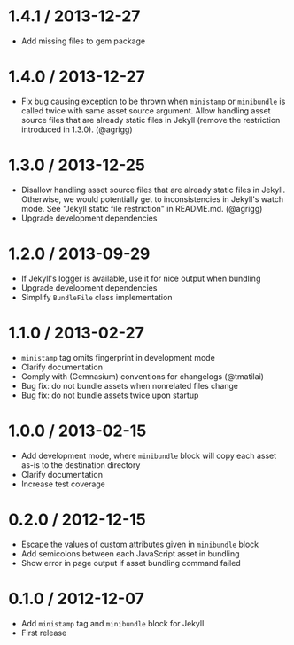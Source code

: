 # 1.4.1 / 2013-12-27

* Add missing files to gem package

# 1.4.0 / 2013-12-27

* Fix bug causing exception to be thrown when `ministamp` or
  `minibundle` is called twice with same asset source argument. Allow
  handling asset source files that are already static files in Jekyll
  (remove the restriction introduced in 1.3.0). (@agrigg)

# 1.3.0 / 2013-12-25

* Disallow handling asset source files that are already static files
  in Jekyll. Otherwise, we would potentially get to inconsistencies in
  Jekyll's watch mode. See "Jekyll static file restriction" in
  README.md. (@agrigg)
* Upgrade development dependencies

# 1.2.0 / 2013-09-29

* If Jekyll's logger is available, use it for nice output when bundling
* Upgrade development dependencies
* Simplify `BundleFile` class implementation

# 1.1.0 / 2013-02-27

* `ministamp` tag omits fingerprint in development mode
* Clarify documentation
* Comply with (Gemnasium) conventions for changelogs (@tmatilai)
* Bug fix: do not bundle assets when nonrelated files change
* Bug fix: do not bundle assets twice upon startup

# 1.0.0 / 2013-02-15

* Add development mode, where `minibundle` block will copy each asset
  as-is to the destination directory
* Clarify documentation
* Increase test coverage

# 0.2.0 / 2012-12-15

* Escape the values of custom attributes given in `minibundle` block
* Add semicolons between each JavaScript asset in bundling
* Show error in page output if asset bundling command failed

# 0.1.0 / 2012-12-07

* Add `ministamp` tag and `minibundle` block for Jekyll
* First release
